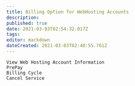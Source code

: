 ```yaml
---
title: Billing Option for WebHosting Accounts
description: 
published: true
date: 2021-03-03T02:54:32.017Z
tags: 
editor: markdown
dateCreated: 2021-03-03T02:40:55.761Z
---
```


```On this page:
View Web Hosting Account Information
PrePay
Billing Cycle
Cancel Service
```

